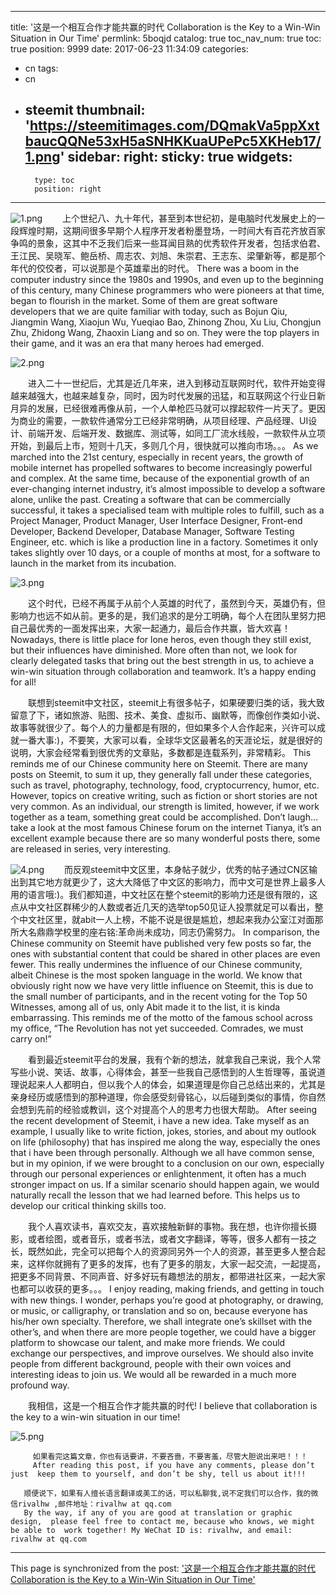 
---
title: '这是一个相互合作才能共赢的时代 Collaboration is the Key to a Win-Win Situation in Our Time'
permlink: 5boqjd
catalog: true
toc_nav_num: true
toc: true
position: 9999
date: 2017-06-23 11:34:09
categories:
- cn
tags:
- cn
- steemit
thumbnail: 'https://steemitimages.com/DQmakVa5ppXxtbaucQQNe53xH5aSNHKKuaUPePc5XKHeb17/1.png'
sidebar:
    right:
        sticky: true
widgets:
    -
        type: toc
        position: right
---


![1.png](https://steemitimages.com/DQmakVa5ppXxtbaucQQNe53xH5aSNHKKuaUPePc5XKHeb17/1.png)
　　上个世纪八、九十年代，甚至到本世纪初，是电脑时代发展史上的一段辉煌时期，这期间很多早期个人程序开发者粉墨登场，一时间大有百花齐放百家争鸣的景象，这其中不乏我们后来一些耳闻目熟的优秀软件开发者，包括求伯君、王江民、吴晓军、鲍岳桥、周志农、刘旭、朱崇君、王志东、梁肇新等，都是那个年代的佼佼者，可以说那是个英雄辈出的时代。
       There was a boom in the computer industry since the 1980s and 1990s, and  even up to the beginning of this century, many Chinese programmers who  were pioneers at that time, began to flourish in the market. Some of  them are great software developers that we are quite familiar with  today, such as  Bojun Qiu, Jiangmin Wang, Xiaojun Wu, Yueqiao Bao,  Zhinong Zhou, Xu Liu, Chongjun Zhu, Zhidong Wang, Zhaoxin Liang and so  on. They were the top players in their game, and it was an era that many  heroes had emerged. 

![2.png](https://steemitimages.com/DQmYMtV64kEV7f1RUrJs6brtdskMn4P797otWpAKvAfDx3t/2.png)

　　进入二十一世纪后，尤其是近几年来，进入到移动互联网时代，软件开始变得越来越强大，也越来越复杂，同时，因为时代发展的迅猛，和互联网这个行业日新月异的发展，已经很难再像从前，一个人单枪匹马就可以撑起软件一片天了。更因为商业的需要，一款软件通常分工已经非常明确，从项目经理、产品经理、UI设计、前端开发、后端开发、数据库、测试等，如同工厂流水线般，一款软件从立项开始，到最后上市，短则十几天，多则几个月，很快就可以推向市场。。。
    As we marched into the 21st century, especially in recent years, the  growth of mobile internet has propelled softwares to become increasingly  powerful and complex. At the same time, because of the exponential  growth of an ever-changing internet industry, it’s almost impossible to  develop a software alone, unlike the past. Creating a software that can  be commercially successful, it takes a specialised team with multiple  roles to fulfill, such as a Project Manager, Product Manager, User  Interface Designer, Front-end Developer, Backend Developer, Database  Manager, Software Testing Engineer, etc. which is like a production line  in a factory. Sometimes it only takes slightly over 10 days, or a  couple of months at most, for a software to launch in the market from  its incubation. 

![3.png](https://steemitimages.com/DQmaLgDvxys2EKr8GMB1EzhFAx9PhtaeS8xcqx6M6pbx6en/3.png)

　　这个时代，已经不再属于从前个人英雄的时代了，虽然到今天，英雄仍有，但影响力也远不如从前。更多的是，我们追求的是分工明确，每个人在团队里努力把自己最优秀的一面发挥出来，大家一起通力，最后合作共赢，皆大欢喜！
    Nowadays, there is little place for lone heros, even though they still  exist, but their  influences have diminished. More often than not, we  look for clearly delegated tasks that bring out the best strength in us,  to achieve a win-win situation through collaboration and teamwork. It’s  a happy ending for all! 

　　联想到steemit中文社区，steemit上有很多帖子，如果硬要归类的话，我大致留意了下，诸如旅游、贴图、技术、美食、虚拟币、幽默等，而像创作类如小说、故事等就很少了。每个人的力量都是有限的，但如果多个人合作起来，兴许可以成就一番大事:)，不要笑，大家可以看，全球华文区最著名的天涯论坛，就是很好的说明，大家会经常看到很优秀的文章贴，多数都是连载系列，非常精彩。
        This reminds me of our Chinese community here on Steemit. There are many  posts on Steemit, to sum it up, they generally fall under these  categories, such as travel, photography, technology, food,  cryptocurrency, humor, etc. However, topics on creative writing, such as  fiction or short stories are not very common. As an individual, our  strength is limited, however, if we work together as a team, something  great could be accomplished. Don’t laugh… take a look at the most famous  Chinese forum on the internet Tianya, it’s an excellent example because  there are so many wonderful posts there, some are released in series,  very interesting. 


![4.png](https://steemitimages.com/DQmThgqeHKegD7kzakGFSwuXHCVsb7VGxH39o9diUDVB5zR/4.png)
　　而反观steemit中文区里，本身帖子就少，优秀的帖子通过CN区输出到其它地方就更少了，这大大降低了中文区的影响力，而中文可是世界上最多人用的语言哦:)。我们都知道，中文社区在整个steemit的影响力还是很有限的，这点从中文社区群稀少的人数或者近几天的选举top50见证人投票就足可以看出，整个中文社区里，就abit一人上榜，不能不说是很是尴尬，想起来我办公室江对面那所大名鼎鼎学校里的座右铭:革命尚未成功，同志仍需努力。
       In comparison, the Chinese community on Steemit have published very few  posts so far, the ones with substantial content that could be shared in  other places are even fewer. This really undermines the influence of our  Chinese community, albeit Chinese is the most spoken language in the  world. We know that obviously right now we have very little influence on  Steemit, this is due to the small number of participants, and in the  recent voting for the Top 50 Witnesses, among all of us, only Abit made  it to the list, it is kinda embarrassing. This reminds me of the motto  of the famous school across my office, “The Revolution has not yet succeeded.  Comrades, we must carry on!” 

　　看到最近steemit平台的发展，我有个新的想法，就拿我自己来说，我个人常写些小说、笑话、故事，心得体会，甚至一些我自己感悟到的人生哲理等，虽说道理说起来人人都明白，但以我个人的体会，如果道理是你自己总结出来的，尤其是亲身经历或感悟到的那种道理，你会感受刻骨铭心，以后碰到类似的事情，你自然会想到先前的经验或教训，这个对提高个人的思考力也很大帮助。
         After seeing the recent development of Steemit, i have a new idea. Take  myself as an example, I usually like to write fiction, jokes, stories,  and about my outlook on life (philosophy) that has inspired me along the  way, especially the ones that i have been through personally. Although  we all have common sense, but in my opinion, if we were brought to a  conclusion on our own,  especially through our personal experiences or  enlightenment, it often has a much stronger impact on us. If a similar  scenario should happen again, we would naturally recall the lesson that  we had learned before. This helps us to develop our critical thinking  skills too. 

　　我个人喜欢读书，喜欢交友，喜欢接触新鲜的事物。我在想，也许你擅长摄影，或者绘图，或者音乐，或者书法，或者文字翻译，等等，很多人都有一技之长，既然如此，完全可以把每个人的资源同另外一个人的资源，甚至更多人整合起来，这样你就拥有了更多的发挥，也有了更多的朋友，大家一起交流，一起提高，把更多不同背景、不同声音、好多好玩有趣想法的朋友，都带进社区来，一起大家也都可以收获的更多。。。
       I enjoy reading, making friends, and getting in touch with new things. I  wonder, perhaps you’re good at photography, or drawing, or music, or  calligraphy, or translation and so on, because everyone has his/her own  specialty. Therefore, we shall integrate one’s skillset with the  other’s, and when there are more people together, we could have a bigger  platform to showcase our talent, and make more friends. We could  exchange our perspectives, and improve ourselves. We should also invite  people from different background, people with their own voices and  interesting ideas to join us. We would all be rewarded in a much more  profound way. 

　　我相信，这是一个相互合作才能共赢的时代!
         I believe that collaboration is the key to a win-win situation in our time! 

![5.png](https://steemitimages.com/DQmXv8TEAxr1ScgVy4nKbA3bBMB6ZxdbC9ZHq8uC2dsTYMt/5.png)

         如果看完这篇文章，你也有话要讲，不要吝啬，不要害羞，尽管大胆说出来吧！！！
         After reading this post, if you have any comments, please don’t just  keep them to yourself, and don’t be shy, tell us about it!!! 

       顺便说下，如果有人擅长语言翻译或美工的话，可以私聊我,说不定我们可以合作，我的微信rivalhw ,邮件地址：rivalhw at qq.com
       By the way, if any of you are good at translation or graphic design,  please feel free to contact me, because who knows, we might be able to  work together! My WeChat ID is: rivalhw, and email: rivalhw at qq.com

- - -

This page is synchronized from the post: ['这是一个相互合作才能共赢的时代 Collaboration is the Key to a Win-Win Situation in Our Time'](https://steemit.com/@rivalhw/5boqjd)
